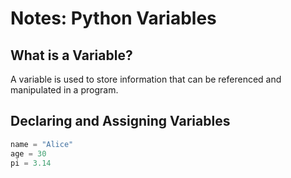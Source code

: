 # Notes: Python Variables

## What is a Variable?

A variable is used to store information that can be referenced and manipulated in a program.

## Declaring and Assigning Variables

```python
name = "Alice"
age = 30
pi = 3.14
